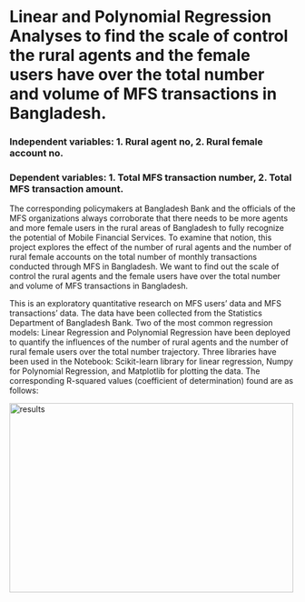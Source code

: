 # Linear and Polynomial Regression Analyses to find the scale of control the rural agents and the female users have over the total number and volume of MFS transactions in Bangladesh. 

<h3>Independent variables: 1. Rural agent no, 2. Rural female account no. </h3>
<h3>Dependent variables: 1. Total MFS transaction number, 2. Total MFS transaction amount. </h3>

The corresponding policymakers at Bangladesh Bank and the officials of the MFS organizations always corroborate that there needs to be more agents and more female users in the rural areas of Bangladesh to fully recognize the potential of Mobile Financial Services. To examine that notion, this project explores the effect of the number of rural agents and the number of rural female accounts on the total number of monthly transactions conducted through MFS in Bangladesh. We want to find out the scale of control the rural agents and the female users have over the total number and volume of MFS transactions in Bangladesh. 

This is an exploratory quantitative research on MFS users’ data and MFS transactions’ data. The data have been collected from the Statistics Department of Bangladesh Bank. Two of the most common regression models: Linear Regression and Polynomial Regression have been deployed to quantify the influences of the number of rural agents and the number of rural female users over the total number trajectory. Three libraries have been used in the Notebook: Scikit-learn library for linear regression, Numpy for Polynomial Regression, and Matplotlib for plotting the data. The corresponding R-squared values (coefficient of determination) found are as follows: 

<img src="https://i.imgur.com/KEkpqaM.png" alt="results" width="500" height="333">

